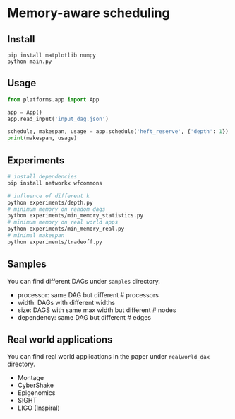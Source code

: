 # Memory-aware scheduling

## Install

```
pip install matplotlib numpy
python main.py
```

## Usage

```python
from platforms.app import App

app = App()
app.read_input('input_dag.json')

schedule, makespan, usage = app.schedule('heft_reserve', {'depth': 1})
print(makespan, usage)
```

## Experiments

```bash
# install dependencies
pip install networkx wfcommons

# influence of different k
python experiments/depth.py
# minimum memory on random dags
python experiments/min_memory_statistics.py
# minimum memory on real world apps
python experiments/min_memory_real.py
# minimal makespan
python experiments/tradeoff.py
```

## Samples

You can find different DAGs under `samples` directory.
- processor: same DAG but different # processors
- width: DAGs with different widths
- size: DAGS with same max width but different # nodes
- dependency: same DAG but different # edges

## Real world applications

You can find real world applications in the paper under `realworld_dax` directory.
- Montage
- CyberShake
- Epigenomics
- SIGHT
- LIGO (Inspiral)